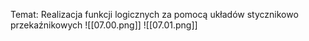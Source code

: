 Temat: Realizacja funkcji logicznych za pomocą układów stycznikowo przekaźnikowych 
![[07.00.png]]
![[07.01.png]]
